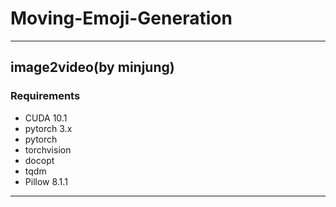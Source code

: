# Moving-Emoji-Generation

---
## image2video(by minjung)
### Requirements
- CUDA 10.1 
- pytorch 3.x
- pytorch
- torchvision
- docopt
- tqdm
- Pillow 8.1.1
---
